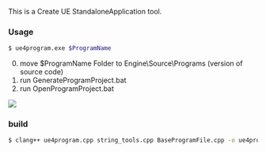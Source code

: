 This is a Create UE StandaloneApplication tool.
### Usage

```bash
$ ue4program.exe $ProgramName
```
0. move $ProgramName Folder to Engine\Source\Programs (version of source code)
1. run GenerateProgramProject.bat
2. run OpenProgramProject.bat

![](https://imzlp.me/notes/index/UEStandaloneApplication.png)

### build

```bash
$ clang++ ue4program.cpp string_tools.cpp BaseProgramFile.cpp -o ue4program.exe -std=c++11
```
